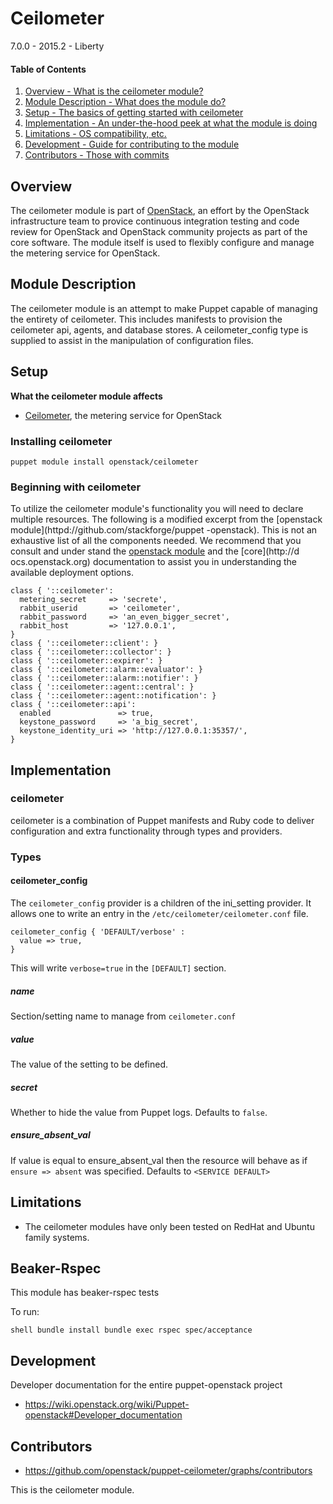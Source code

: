 Ceilometer
==========

7.0.0 - 2015.2 - Liberty

#### Table of Contents

1. [Overview - What is the ceilometer module?](#overview)
2. [Module Description - What does the module do?](#module-description)
3. [Setup - The basics of getting started with ceilometer](#setup)
4. [Implementation - An under-the-hood peek at what the module is doing](#implementation)
5. [Limitations - OS compatibility, etc.](#limitations)
6. [Development - Guide for contributing to the module](#development)
7. [Contributors - Those with commits](#contributors)

Overview
--------

The ceilometer module is part of [OpenStack](https://github.com/openstack), an effort by the
OpenStack infrastructure team to provice continuous integration testing and code review for
OpenStack and OpenStack community projects as part of the core software. The module itself
is used to flexibly configure and manage the metering service for OpenStack.

Module Description
------------------

The ceilometer module is an attempt to make Puppet capable of managing the entirety of ceilometer.
This includes manifests to provision the ceilometer api, agents, and database stores. A
ceilometer_config type is supplied to assist in the manipulation of configuration files.

Setup
-----

**What the ceilometer module affects**

* [Ceilometer](https://wiki.openstack.org/wiki/Ceilometer), the metering service for OpenStack

### Installing ceilometer

    puppet module install openstack/ceilometer

### Beginning with ceilometer

To utilize the ceilometer module's functionality you will need to declare multiple resources.
The following is a modified excerpt from the [openstack module](httpd://github.com/stackforge/puppet
-openstack).
This is not an exhaustive list of all the components needed. We recommend that you consult and under
stand the [openstack module](https://github.com/stackforge/puppet-openstack) and the [core](http://d
ocs.openstack.org) documentation to assist you in understanding the available deployment options.

```puppet
class { '::ceilometer':
  metering_secret     => 'secrete',
  rabbit_userid       => 'ceilometer',
  rabbit_password     => 'an_even_bigger_secret',
  rabbit_host         => '127.0.0.1',
}
class { '::ceilometer::client': }
class { '::ceilometer::collector': }
class { '::ceilometer::expirer': }
class { '::ceilometer::alarm::evaluator': }
class { '::ceilometer::alarm::notifier': }
class { '::ceilometer::agent::central': }
class { '::ceilometer::agent::notification': }
class { '::ceilometer::api':
  enabled               => true,
  keystone_password     => 'a_big_secret',
  keystone_identity_uri => 'http://127.0.0.1:35357/',
}
```

Implementation
--------------

### ceilometer

ceilometer is a combination of Puppet manifests and Ruby code to deliver configuration and
extra functionality through types and providers.

### Types

#### ceilometer_config

The `ceilometer_config` provider is a children of the ini_setting provider. It allows one to write an entry in the `/etc/ceilometer/ceilometer.conf` file.

```puppet
ceilometer_config { 'DEFAULT/verbose' :
  value => true,
}
```

This will write `verbose=true` in the `[DEFAULT]` section.

##### name

Section/setting name to manage from `ceilometer.conf`

##### value

The value of the setting to be defined.

##### secret

Whether to hide the value from Puppet logs. Defaults to `false`.

##### ensure_absent_val

If value is equal to ensure_absent_val then the resource will behave as if `ensure => absent` was specified. Defaults to `<SERVICE DEFAULT>`

Limitations
-----------

* The ceilometer modules have only been tested on RedHat and Ubuntu family systems.

Beaker-Rspec
------------

This module has beaker-rspec tests

To run:

``shell
bundle install
bundle exec rspec spec/acceptance
``

Development
-----------

Developer documentation for the entire puppet-openstack project

* https://wiki.openstack.org/wiki/Puppet-openstack#Developer_documentation

Contributors
------------

* https://github.com/openstack/puppet-ceilometer/graphs/contributors

This is the ceilometer module.
